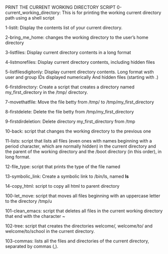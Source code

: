  PRINT THE CURRENT WORKING DIRECTORY SCRIPT
0-current_working_directory: This is for printing the working current directory path using a shell script

1-listit: Display the contents list of your current directory.

2-bring_me_home: changes the working directory to the user’s home directory

3-listfiles: Display current directory contents in a long format

4-listmorefiles: Display current directory contents, including hidden files

5-listfilesdigitonly: Display current directory contents.
     Long format
     wsth user and group IDs displayed numerically
     And hidden files (starting with .)

6-firstdirectory: Create a script that creates a directory named my_first_directory in the /tmp/ directory.

7-movethatfile: Move the file betty from /tmp/ to /tmp/my_first_directory

8-firstdelete: Delete the file betty from /tmp/my_first_directory

9-firstdirdeletion: Delete directory my_first_directory from /tmp

10-back: script that changes the working directory to the previous one

11-lists: script that lists all files (even ones with names beginning with a period character, which are normally hidden) in the current directory and the parent of the working directory and the /boot directory (in this order), in long format.

12-file_type: script that prints the type of the file named

13-symbolic_link: Create a symbolic link to /bin/ls, named __ls__


14-copy_html: script to copy all html to parent directory

100-let_move:  script that moves all files beginning with an uppercase letter to the directory /tmp/u

101-clean_emacs:  script that deletes all files in the current working directory that end with the character ~

102-tree:  script that creates the directories welcome/, welcome/to/ and welcome/to/school in the current directory.

103-commas: lists all the files and directories of the current directory, separated by commas (,).
